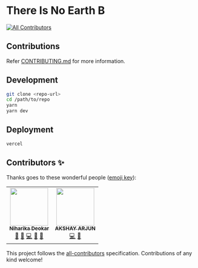 # There Is No Earth B
<!-- ALL-CONTRIBUTORS-BADGE:START - Do not remove or modify this section -->
[![All Contributors](https://img.shields.io/badge/all_contributors-2-orange.svg?style=flat-square)](#contributors-)
<!-- ALL-CONTRIBUTORS-BADGE:END -->

## Contributions

Refer [CONTRIBUTING.md](CONTRIBUTING.md) for more information.

## Development

```bash
git clone <repo-url>
cd /path/to/repo
yarn
yarn dev
```

## Deployment

```bash
vercel
```

## Contributors ✨

Thanks goes to these wonderful people ([emoji key](https://allcontributors.org/docs/en/emoji-key)):

<!-- ALL-CONTRIBUTORS-LIST:START - Do not remove or modify this section -->
<!-- prettier-ignore-start -->
<!-- markdownlint-disable -->
<table>
  <tr>
    <td align="center"><a href="https://www.linkedin.com/in/niharika-deokar-3a483b212"><img src="https://avatars.githubusercontent.com/u/95857656?v=4?s=100" width="100px;" alt=""/><br /><sub><b>Niharika Deokar</b></sub></a><br /><a href="#ideas-deokarniharika" title="Ideas, Planning, & Feedback">🤔</a> <a href="#design-deokarniharika" title="Design">🎨</a> <a href="https://github.com/deokarniharika/TINEB-website-revamp/commits?author=deokarniharika" title="Code">💻</a> <a href="#projectManagement-deokarniharika" title="Project Management">📆</a> <a href="https://github.com/deokarniharika/TINEB-website-revamp/issues?q=author%3Adeokarniharika" title="Bug reports">🐛</a></td>
    <td align="center"><a href="https://bit.ly/AKSHAYARJUN"><img src="https://avatars.githubusercontent.com/u/68991993?v=4?s=100" width="100px;" alt=""/><br /><sub><b>AKSHAY ARJUN</b></sub></a><br /><a href="https://github.com/deokarniharika/TINEB-website-revamp/commits?author=Akshay-Arjun" title="Code">💻</a> <a href="#ideas-Akshay-Arjun" title="Ideas, Planning, & Feedback">🤔</a></td>
  </tr>
</table>

<!-- markdownlint-restore -->
<!-- prettier-ignore-end -->

<!-- ALL-CONTRIBUTORS-LIST:END -->

This project follows the [all-contributors](https://github.com/all-contributors/all-contributors) specification. Contributions of any kind welcome!
